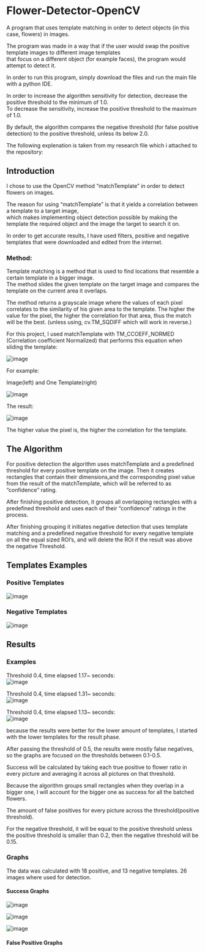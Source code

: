 # Flower-Detector-OpenCV
A program that uses template matching in order to detect objects (in this case, flowers) in images.   

The program was made in a way that if the user would swap the positive template images to different image templates       
that focus on a different object (for example faces), the program would attempt to detect it.           

In order to run this program, simply download the files and run the main file with a python IDE.           

In order to increase the algorithm sensitivity for detection, decrease the positive threshold to the minimum of 1.0.          
To decrease the sensitivity, increase the positive threshold to the maximum of 1.0.       

By default, the algorithm compares the negative threshold (for false positive detection) to the positive threshold, unless its below 2.0.       

The following explenation is taken from my research file which i attached to the repository:        

## Introduction

I chose to use the OpenCV method “matchTemplate” in order to detect flowers on images.        

The reason for using “matchTemplate” is that it yields a correlation between a template to a target image,    
which makes implementing object detection possible by making the template the required object and the image the target to search it on.     

In order to get accurate results, I have used filters, positive and negative templates that were downloaded and edited from the internet.       

### Method:

Template matching is a method that is used to find locations that resemble a certain template in a bigger image.        
The method slides the given template on the target image and compares the template on the current area it overlaps.       

The method returns a grayscale image where the values of each pixel correlates to the similarity of his given area to the template. The higher the value for the pixel, the higher the correlation for that area, thus the match will be the best. (unless using, cv.TM_SQDIFF which will work in reverse.)       

For this project, I used matchTemplate with TM_CCOEFF_NORMED (Correlation coefficient Normalized) that performs this equation when sliding the template:        

![image](https://user-images.githubusercontent.com/62711261/109804557-0be61c80-7c2b-11eb-84fe-63500f9c67dc.png)

For example:      

Image(left) and One Template(right)     

![image](https://user-images.githubusercontent.com/62711261/109804683-320bbc80-7c2b-11eb-9e8e-603c48b92651.png)

The result:     

![image](https://user-images.githubusercontent.com/62711261/109804852-64b5b500-7c2b-11eb-9e36-004da37dfb25.png)

The higher value the pixel is, the higher the correlation for the template.


## The Algorithm

For positive detection the algorithm uses matchTemplate and a predefined threshold for every positive template on the image. Then it creates rectangles that contain their dimensions,and the corresponding pixel value from the result of the matchTemplate, which will be referred to as “confidence” rating.

After finishing positive detection, it groups all overlapping rectangles with a predefined threshold and uses each of their “confidence” ratings in the process.

After finishing grouping it initiates negative detection that uses template matching and a predefined negative threshold for every negative template on all the equal sized ROI’s, and will delete the ROI if the result was above the negative Threshold.

## Templates Examples

### Positive Templates
![image](https://user-images.githubusercontent.com/62711261/109805376-0806ca00-7c2c-11eb-902a-354370db1167.png)

### Negative Templates
![image](https://user-images.githubusercontent.com/62711261/109805464-22d93e80-7c2c-11eb-84ed-ba8d2c466bc4.png)


## Results

### Examples

Threshold 0.4, time elapsed 1.17~ seconds:         
![image](https://user-images.githubusercontent.com/62711261/109805182-cd9d2d00-7c2b-11eb-88ee-d930a83baf0c.png)

Threshold 0.4, time elapsed 1.31~ seconds:         
![image](https://user-images.githubusercontent.com/62711261/109805276-ead1fb80-7c2b-11eb-93db-f75151645549.png)

Threshold 0.4, time elapsed 1.13~ seconds:      
![image](https://user-images.githubusercontent.com/62711261/109805893-ac890c00-7c2c-11eb-811b-dedc50e1d08d.png)       


because the results were better for the lower amount of templates, I started with  the lower templates for the result phase.      

After passing the threshold of 0.5, the results were mostly false negatives, so the graphs are focused on the thresholds between 0.1-0.5.       

Success will be calculated by taking each true positive to flower ratio in every picture and averaging it across all pictures on that threshold.        

Because the algorithm groups small rectangles when they overlap in a bigger one, I will account for the bigger one as success for all the batched flowers.        

The amount of false positives for every picture across the threshold(positive threshold).         

For the negative threshold, it will be equal to the positive threshold unless the positive threshold is smaller than 0.2, then the negative threshold will be 0.15. 

### Graphs

The data was calculated with 18 positive, and 13 negative templates. 26 images where used for detection.

#### Success Graphs 

![image](https://user-images.githubusercontent.com/62711261/109806734-b7906c00-7c2d-11eb-94e9-86e00dabf5da.png)     

![image](https://user-images.githubusercontent.com/62711261/109806756-bf501080-7c2d-11eb-940c-055d64ac5cb0.png)     

![image](https://user-images.githubusercontent.com/62711261/109806791-c8d97880-7c2d-11eb-8e9d-9131b4429b04.png)

#### False Positive Graphs






